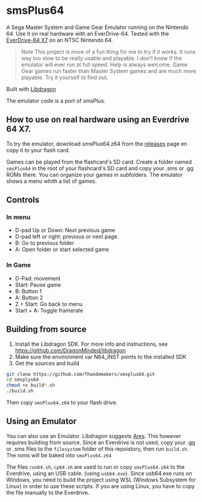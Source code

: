 # smsPlus64

A Sega Master System and Game Gear Emulator running on the Nintendo 64. Use it on real hardware with an EverDrive-64. Tested with the [EverDrive-64 X7](https://krikzz.com/our-products/cartridges/ed64x7.html) on an NTSC Nintendo 64.

> Note This project is more of a fun thing for me to try if it works. It runs way too slow to be really usable and playable.  I don't know if the emulator will ever run at full speed. Help is always welcome. 
Game Gear games run faster than Master System games and are much more playable. Try it yourself to find out.


Built with [Libdragon](https://github.com/DragonMinded/libdragon)

The emulator code is a port of smsPlus.

## How to use on real hardware using an Everdrive 64 X7.

To try the emulator, download smsPlus64.z64 from the [releases](https://github.com/fhoedemakers/smsplus64/releases/latest) page en copy it to your flash card.

Games can be played from the flashcard's SD card. Create a folder named `smsPlus64` in the root of your flashcard's SD card and copy your .sms or .gg ROMs there. You can organize your games in subfolders. The emulator shows a menu whith a list of games.

## Controls

### In menu

- D-pad Up or Down: Next previous game
- D-pad left or right: previous or next page.
- B: Go to previous folder
- A: Open folder or start selected game

### In Game

- D-Pad: movement
- Start: Pause game
- B: Button 1
- A: Button 2
- Z + Start: Go back to menu
- Start + A: Toggle framerate

## Building from source

1. Install the Libdragon SDK. For more info and instructions, see https://github.com/DragonMinded/libdragon
2. Make sure the environment var N64_INST points to the installed SDK
3. Get the sources and build

````bash
git clone https://github.com/fhoedemakers/smsplus64.git
cd smsplys64
chmod +x build*.sh
./build.sh
````

Then copy `smsPlus64.z64` to your flash drive.

## Using an Emulator

You can also use an Emulator. Libdragon suggests [Ares](https://ares-emu.net/download). This however requires building from source. Since an Everdrive is not used, copy your .gg or .sms files to the `filesystem` folder of this repoistory, then run `build.sh`. The roms will be baked into `smsPlus64.z64` 

The files `run64.sh`, `cp64.sh` are used to  run or copy `smsPlus64.z64` to the Everdrive, using an USB cable. (using `usb64.exe`). Since usb64.exe runs on Windows, you need to build the project using WSL (Windows Subsystem for Linux) in order to use these scripts. If you are using Linux, you have to copy the file manually to the Everdrive.

